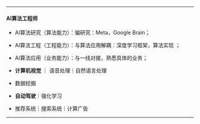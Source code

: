 



------

#### AI算法工程师



- AI算法研究（算法能力）：偏研究：Meta，Google Brain；
- AI算法工程（工程能力）：与算法应用解耦：深度学习框架，算法实现 ；
- AI算法应用（业务能力）：与一线对接，熟悉具体的业务；



- **计算机视觉** ｜ 语音处理｜自然语言处理
- 数据挖掘
- **自动驾驶**｜强化学习 
- 推荐系统｜搜索系统｜计算广告



------

